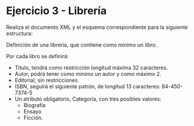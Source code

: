 # Ejercicio 3 - Librería

Realiza el documento XML y el esquema correspondiente para la siguiente estructura:

Definición de una librería, que contiene como mínimo un libro.

Por cada libro se definirá:

- Titulo, tendrá como restricción longitud máxima 32 caracteres.
- Autor, podrá tener como mínimo un autor y como máximo 2.
- Editorial, sin restricciones.
- ISBN, seguirá el siguiente patrón, de longitud 13 caracteres: 84-450-7374-5
- Un atributo obligatorio, Categoría, con tres posibles valores:
    - Biografía
    - Ensayo
    - Ficción.
